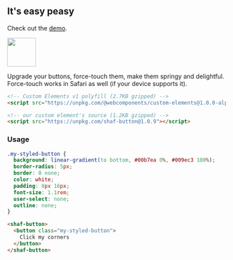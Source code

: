 ## It's easy peasy

Check out the [demo](https://aaronshaf.github.io/shaf-button/).

<img src="https://camo.githubusercontent.com/08d6c4eb74b3fefa1562569693e4158f4e80bed8/68747470733a2f2f64337676366c703535716a6171632e636c6f756466726f6e742e6e65742f6974656d732f334f316e3369335a3059326632653233334d316c2f53637265656e2532305265636f7264696e67253230323031372d30312d3331253230617425323030392e3536253230414d2e6769663f582d436c6f75644170702d56697369746f722d49643d323738356636313064373837393963633335323834393330343064396235383326763d3030303666396333" height="66px" />

Upgrade your buttons, force-touch them, make them springy and delightful. Force-touch works in Safari as well (if your device supports it).

```html
<!-- Custom Elements v1 polyfill (2.7KB gzipped) -->
<script src="https://unpkg.com/@webcomponents/custom-elements@1.0.0-alpha.3"></script>
```

```html
<!-- our custom element's source (1.2KB gzipped) -->
<script src="https://unpkg.com/shaf-button@1.0.9"></script>
```

### Usage

```css
.my-styled-button {
  background: linear-gradient(to bottom, #00b7ea 0%, #009ec3 100%);
  border-radius: 5px;
  border: 0 none;
  color: white;
  padding: 8px 16px;
  font-size: 1.1rem;
  user-select: none;
  outline: none;
}
```

```html
<shaf-button>
  <button class="my-styled-button">
    Click my corners
  </button>
</shaf-button>
```
